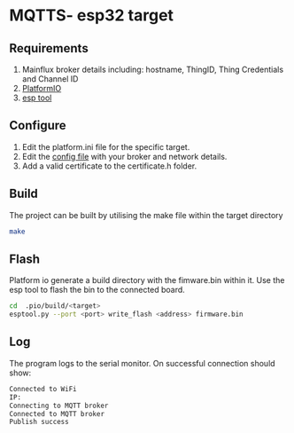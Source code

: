 # MQTTS- esp32 target
## Requirements
1. Mainflux broker details including: hostname, ThingID, Thing Credentials and Channel ID
2. [PlatformIO](https://platformio.org/)
3. [esp tool](https://github.com/espressif/esptool)

## Configure
1. Edit the platform.ini file for the specific target.
2. Edit the [config file](include/config.h) with your broker and network details.
3. Add a valid certificate to the certificate.h folder.

## Build
The project can be built by utilising the make file within the target directory

```bash
make 
```
## Flash
Platform io generate a build directory with the fimware.bin within it. Use the esp tool to flash the bin to the connected board.
```bash
cd  .pio/build/<target>
esptool.py --port <port> write_flash <address> firmware.bin
```
## Log
The program logs to the serial monitor. On successful connection should show:
```bash
Connected to WiFi
IP: 
Connecting to MQTT broker
Connected to MQTT broker
Publish success
```